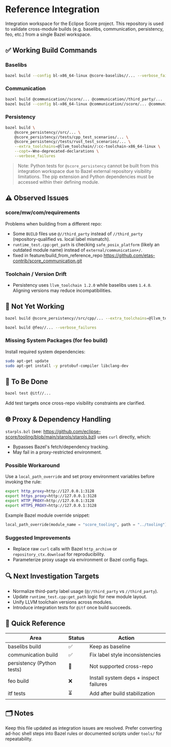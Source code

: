 # Reference Integration

Integration workspace for the Eclipse Score project. This repository is used to validate cross-module builds (e.g. baselibs, communication, persistency, feo, etc.) from a single Bazel workspace.

## ✅ Working Build Commands

### Baselibs

```bash
bazel build --config bl-x86_64-linux @score-baselibs//... --verbose_failures
```

### Communication

```bash
bazel build @communication//score/... @communication//third_party/...  --verbose_failures
bazel build --config bl-x86_64-linux @communication//score/... @communication//third_party/...  --verbose_failures
```

### Persistency

```bash
bazel build \
    @score_persistency//src/... \
    @score_persistency//tests/cpp_test_scenarios/... \
    @score_persistency//tests/rust_test_scenarios/... \
    --extra_toolchains=@llvm_toolchain//:cc-toolchain-x86_64-linux \
    --copt=-Wno-deprecated-declarations \
    --verbose_failures
```

> Note: Python tests for `@score_persistency` cannot be built from this integration workspace due to Bazel external repository visibility limitations. The pip extension and Python dependencies must be accessed within their defining module.

## ⚠️ Observed Issues

### score/mw/com/requirements
Problems when building from a different repo:
- Some `BUILD` files use `@//third_party` instead of `//third_party` (repository-qualified vs. local label mismatch).
- `runtime_test.cpp:get_path` is checking `safe_posix_platform` (likely an outdated module name) instead of `external/communication+/`.
- fixed in feature/build_from_reference_repo https://github.com/etas-contrib/score_communication.git

### Toolchain / Version Drift
- Persistency uses `llvm_toolchain 1.2.0` while baselibs uses `1.4.0`. Aligning versions may reduce incompatibilities.

## 🚧 Not Yet Working

```bash
bazel build @score_persistency//src/cpp/... --extra_toolchains=@llvm_toolchain//:cc-toolchain-x86_64-linux

bazel build @feo//... --verbose_failures
```

### Missing System Packages (for feo build)
Install required system dependencies:
```bash
sudo apt-get update
sudo apt-get install -y protobuf-compiler libclang-dev
```

## 🧪 To Be Done

```bash
bazel test @itf//...
```

Add test targets once cross-repo visibility constraints are clarified.

## 🌐 Proxy & Dependency Handling

`starpls.bzl` (see: https://github.com/eclipse-score/tooling/blob/main/starpls/starpls.bzl) uses `curl` directly, which:
- Bypasses Bazel's fetch/dependency tracking.
- May fail in a proxy-restricted environment.

### Possible Workaround
Use a `local_path_override` and set proxy environment variables before invoking the rule:

```bash
export http_proxy=http://127.0.0.1:3128
export https_proxy=http://127.0.0.1:3128
export HTTP_PROXY=http://127.0.0.1:3128
export HTTPS_PROXY=http://127.0.0.1:3128
```

Example Bazel module override snippet:
```python
local_path_override(module_name = "score_tooling", path = "../tooling")
```

### Suggested Improvements
- Replace raw `curl` calls with Bazel `http_archive` or `repository_ctx.download` for reproducibility.
- Parameterize proxy usage via environment or Bazel config flags.

## 🔍 Next Investigation Targets
- Normalize third-party label usage (`@//third_party` vs `//third_party`).
- Update `runtime_test.cpp:get_path` logic for new module layout.
- Unify LLVM toolchain versions across modules.
- Introduce integration tests for `@itf` once build succeeds.

## 📌 Quick Reference

| Area | Status | Action |
|------|--------|--------|
| baselibs build | ✅ | Keep as baseline |
| communication build | ✅ | Fix label style inconsistencies |
| persistency (Python tests) | 🚫 | Not supported cross-repo |
| feo build | ❌ | Install system deps + inspect failures |
| itf tests | ⏳ | Add after build stabilization |

## 🗂 Notes
Keep this file updated as integration issues are resolved. Prefer converting ad-hoc shell steps into Bazel rules or documented scripts under `tools/` for repeatability.
